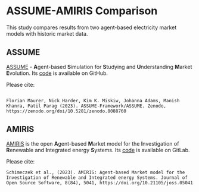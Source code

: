 <!--
SPDX-FileCopyrightText: 2024 Florian Maurer and German Aerospace Center

SPDX-License-Identifier: Apache-2.0
-->

# ASSUME-AMIRIS Comparison
This study compares results from two agent-based electricity market models with historic market data.

## ASSUME
[ASSUME](https://assume.readthedocs.io/) - **A**gent-based **S**imulation for **S**tudying and **U**nderstanding **M**arket **E**volution.
Its [code](https://github.com/assume-framework/assume/) is available on GitHub.

Please cite:
```

Florian Maurer, Nick Harder, Kim K. Miskiw, Johanna Adams, Manish Khanra, Patil Parag (2023). ASSUME-Framework/ASSUME. Zenodo, https://zenodo.org/doi/10.5281/zenodo.8088760
```

## AMIRIS
[AMIRIS](https://dlr-ve.gitlab.io/esy/amiris/home/) is the open **A**gent-based **M**arket model for the **I**nvestigation of **R**enewable and **I**ntegrated energy **S**ystems.
Its [code](https://gitlab.com/dlr-ve/esy/amiris/amiris) is available on GitLab.

Please cite:
```
Schimeczek et al., (2023). AMIRIS: Agent-based Market model for the Investigation of Renewable and Integrated energy Systems. Journal of Open Source Software, 8(84), 5041, https://doi.org/10.21105/joss.05041
```